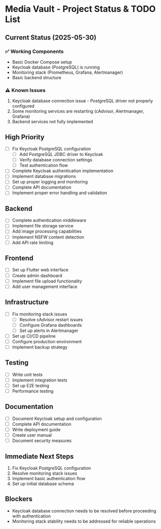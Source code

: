 # Media Vault - Project Status & TODO List

## Current Status (2025-05-30)

### ✅ Working Components
- Basic Docker Compose setup
- Keycloak database (PostgreSQL) is running
- Monitoring stack (Prometheus, Grafana, Alertmanager)
- Basic backend structure

### ⚠️ Known Issues
1. Keycloak database connection issue - PostgreSQL driver not properly configured
2. Some monitoring services are restarting (cAdvisor, Alertmanager, Grafana)
3. Backend services not fully implemented

## High Priority
- [ ] Fix Keycloak PostgreSQL configuration
  - [ ] Add PostgreSQL JDBC driver to Keycloak
  - [ ] Verify database connection settings
  - [ ] Test authentication flow
- [ ] Complete Keycloak authentication implementation
- [ ] Implement database migrations
- [ ] Set up proper logging and monitoring
- [ ] Complete API documentation
- [ ] Implement proper error handling and validation

## Backend
- [ ] Complete authentication middleware
- [ ] Implement file storage service
- [ ] Add image processing capabilities
- [ ] Implement NSFW content detection
- [ ] Add API rate limiting

## Frontend
- [ ] Set up Flutter web interface
- [ ] Create admin dashboard
- [ ] Implement file upload functionality
- [ ] Add user management interface

## Infrastructure
- [ ] Fix monitoring stack issues
  - [ ] Resolve cAdvisor restart issues
  - [ ] Configure Grafana dashboards
  - [ ] Set up alerts in Alertmanager
- [ ] Set up CI/CD pipeline
- [ ] Configure production environment
- [ ] Implement backup strategy

## Testing
- [ ] Write unit tests
- [ ] Implement integration tests
- [ ] Set up E2E testing
- [ ] Performance testing

## Documentation
- [ ] Document Keycloak setup and configuration
- [ ] Complete API documentation
- [ ] Write deployment guide
- [ ] Create user manual
- [ ] Document security measures

## Immediate Next Steps
1. Fix Keycloak PostgreSQL configuration
2. Resolve monitoring stack issues
3. Implement basic authentication flow
4. Set up initial database schema

## Blockers
- Keycloak database connection needs to be resolved before proceeding with authentication
- Monitoring stack stability needs to be addressed for reliable operations
